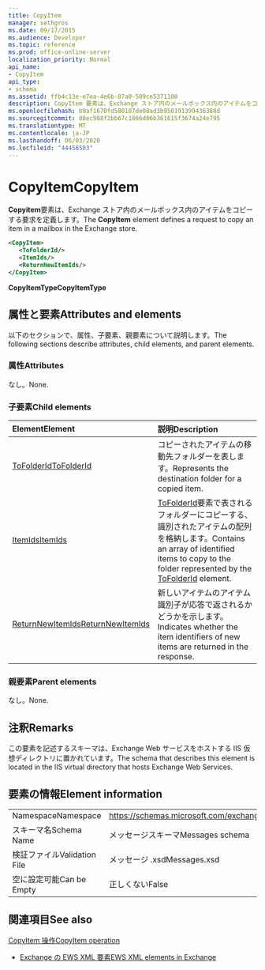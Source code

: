 ```yaml
---
title: CopyItem
manager: sethgros
ms.date: 09/17/2015
ms.audience: Developer
ms.topic: reference
ms.prod: office-online-server
localization_priority: Normal
api_name:
- CopyItem
api_type:
- schema
ms.assetid: ffb4c13e-e7ea-4e6b-87a0-509ce5371100
description: CopyItem 要素は、Exchange ストア内のメールボックス内のアイテムをコピーする要求を定義します。
ms.openlocfilehash: b9af1670fd580107de08ad3b950191399436388d
ms.sourcegitcommit: 88ec988f2bb67c1866d06b361615f3674a24e795
ms.translationtype: MT
ms.contentlocale: ja-JP
ms.lasthandoff: 06/03/2020
ms.locfileid: "44458503"
---
```

# <a name="copyitem"></a><span data-ttu-id="98009-103">CopyItem</span><span class="sxs-lookup"><span data-stu-id="98009-103">CopyItem</span></span>

<span data-ttu-id="98009-104">**Copyitem**要素は、Exchange ストア内のメールボックス内のアイテムをコピーする要求を定義します。</span><span class="sxs-lookup"><span data-stu-id="98009-104">The **CopyItem** element defines a request to copy an item in a mailbox in the Exchange store.</span></span> 
  
```XML
<CopyItem>
   <ToFolderId/>
   <ItemIds/>
   <ReturnNewItemIds/>
</CopyItem>
```

 <span data-ttu-id="98009-105">**CopyItemType**</span><span class="sxs-lookup"><span data-stu-id="98009-105">**CopyItemType**</span></span>
## <a name="attributes-and-elements"></a><span data-ttu-id="98009-106">属性と要素</span><span class="sxs-lookup"><span data-stu-id="98009-106">Attributes and elements</span></span>

<span data-ttu-id="98009-107">以下のセクションで、属性、子要素、親要素について説明します。</span><span class="sxs-lookup"><span data-stu-id="98009-107">The following sections describe attributes, child elements, and parent elements.</span></span>
  
### <a name="attributes"></a><span data-ttu-id="98009-108">属性</span><span class="sxs-lookup"><span data-stu-id="98009-108">Attributes</span></span>

<span data-ttu-id="98009-109">なし。</span><span class="sxs-lookup"><span data-stu-id="98009-109">None.</span></span>
  
### <a name="child-elements"></a><span data-ttu-id="98009-110">子要素</span><span class="sxs-lookup"><span data-stu-id="98009-110">Child elements</span></span>

|<span data-ttu-id="98009-111">**Element**</span><span class="sxs-lookup"><span data-stu-id="98009-111">**Element**</span></span>|<span data-ttu-id="98009-112">**説明**</span><span class="sxs-lookup"><span data-stu-id="98009-112">**Description**</span></span>|
|:-----|:-----|
|[<span data-ttu-id="98009-113">ToFolderId</span><span class="sxs-lookup"><span data-stu-id="98009-113">ToFolderId</span></span>](tofolderid.md) <br/> |<span data-ttu-id="98009-114">コピーされたアイテムの移動先フォルダーを表します。</span><span class="sxs-lookup"><span data-stu-id="98009-114">Represents the destination folder for a copied item.</span></span>  <br/> |
|[<span data-ttu-id="98009-115">ItemIds</span><span class="sxs-lookup"><span data-stu-id="98009-115">ItemIds</span></span>](itemids.md) <br/> |<span data-ttu-id="98009-116">[ToFolderId](tofolderid.md)要素で表されるフォルダーにコピーする、識別されたアイテムの配列を格納します。</span><span class="sxs-lookup"><span data-stu-id="98009-116">Contains an array of identified items to copy to the folder represented by the [ToFolderId](tofolderid.md) element.</span></span>  <br/> |
|[<span data-ttu-id="98009-117">ReturnNewItemIds</span><span class="sxs-lookup"><span data-stu-id="98009-117">ReturnNewItemIds</span></span>](returnnewitemids.md) <br/> |<span data-ttu-id="98009-118">新しいアイテムのアイテム識別子が応答で返されるかどうかを示します。</span><span class="sxs-lookup"><span data-stu-id="98009-118">Indicates whether the item identifiers of new items are returned in the response.</span></span>  <br/> |
   
### <a name="parent-elements"></a><span data-ttu-id="98009-119">親要素</span><span class="sxs-lookup"><span data-stu-id="98009-119">Parent elements</span></span>

<span data-ttu-id="98009-120">なし。</span><span class="sxs-lookup"><span data-stu-id="98009-120">None.</span></span>
  
## <a name="remarks"></a><span data-ttu-id="98009-121">注釈</span><span class="sxs-lookup"><span data-stu-id="98009-121">Remarks</span></span>

<span data-ttu-id="98009-122">この要素を記述するスキーマは、Exchange Web サービスをホストする IIS 仮想ディレクトリに置かれています。</span><span class="sxs-lookup"><span data-stu-id="98009-122">The schema that describes this element is located in the IIS virtual directory that hosts Exchange Web Services.</span></span>
  
## <a name="element-information"></a><span data-ttu-id="98009-123">要素の情報</span><span class="sxs-lookup"><span data-stu-id="98009-123">Element information</span></span>

|||
|:-----|:-----|
|<span data-ttu-id="98009-124">Namespace</span><span class="sxs-lookup"><span data-stu-id="98009-124">Namespace</span></span>  <br/> |https://schemas.microsoft.com/exchange/services/2006/messages  <br/> |
|<span data-ttu-id="98009-125">スキーマ名</span><span class="sxs-lookup"><span data-stu-id="98009-125">Schema Name</span></span>  <br/> |<span data-ttu-id="98009-126">メッセージスキーマ</span><span class="sxs-lookup"><span data-stu-id="98009-126">Messages schema</span></span>  <br/> |
|<span data-ttu-id="98009-127">検証ファイル</span><span class="sxs-lookup"><span data-stu-id="98009-127">Validation File</span></span>  <br/> |<span data-ttu-id="98009-128">メッセージ .xsd</span><span class="sxs-lookup"><span data-stu-id="98009-128">Messages.xsd</span></span>  <br/> |
|<span data-ttu-id="98009-129">空に設定可能</span><span class="sxs-lookup"><span data-stu-id="98009-129">Can be Empty</span></span>  <br/> |<span data-ttu-id="98009-130">正しくない</span><span class="sxs-lookup"><span data-stu-id="98009-130">False</span></span>  <br/> |
   
## <a name="see-also"></a><span data-ttu-id="98009-131">関連項目</span><span class="sxs-lookup"><span data-stu-id="98009-131">See also</span></span>



[<span data-ttu-id="98009-132">CopyItem 操作</span><span class="sxs-lookup"><span data-stu-id="98009-132">CopyItem operation</span></span>](copyitem-operation.md)


- [<span data-ttu-id="98009-133">Exchange の EWS XML 要素</span><span class="sxs-lookup"><span data-stu-id="98009-133">EWS XML elements in Exchange</span></span>](ews-xml-elements-in-exchange.md)


